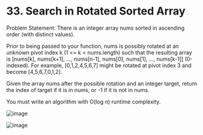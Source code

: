 # 33. Search in Rotated Sorted Array

Problem Statement: There is an integer array nums sorted in ascending order (with distinct values).

Prior to being passed to your function, nums is possibly rotated at an unknown pivot index k (1 <= k < nums.length) such that the resulting array is [nums[k], nums[k+1], ..., nums[n-1], nums[0], nums[1], ..., nums[k-1]] (0-indexed). For example, [0,1,2,4,5,6,7] might be rotated at pivot index 3 and become [4,5,6,7,0,1,2].

Given the array nums after the possible rotation and an integer target, return the index of target if it is in nums, or -1 if it is not in nums.

You must write an algorithm with O(log n) runtime complexity.

![image](https://github.com/aryanv175/leetcode/assets/91381804/16105998-811d-406a-b0ec-fff50d9918c4)

![image](https://github.com/aryanv175/leetcode/assets/91381804/9e7ea0a9-f510-4758-88b9-8986740526dd)

